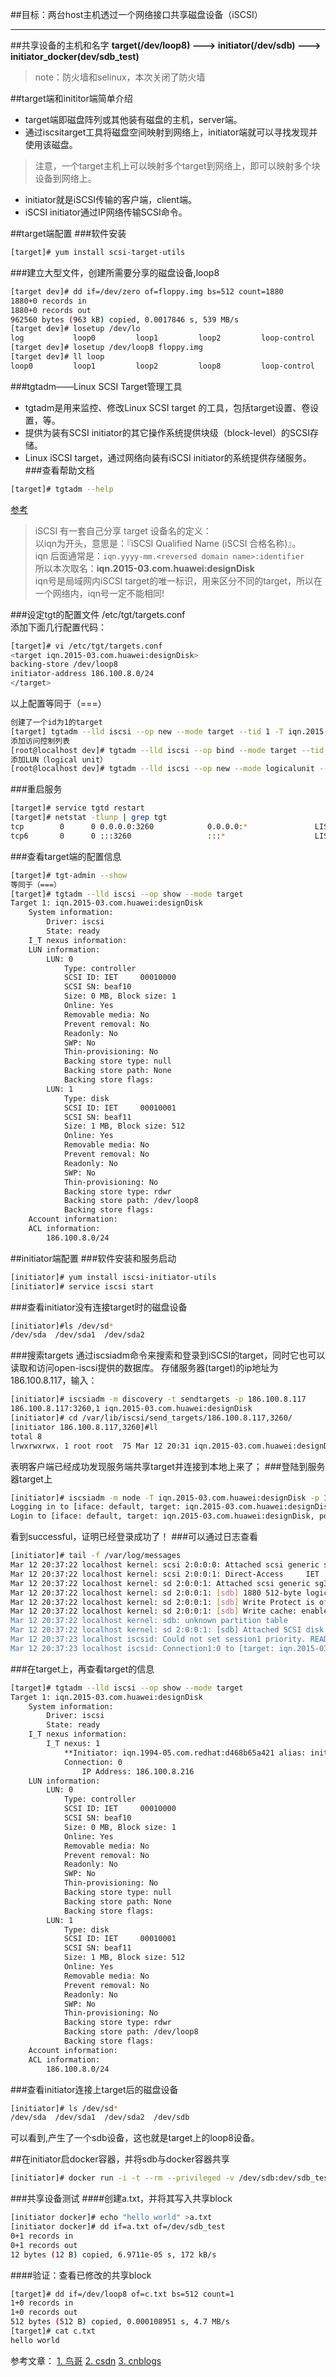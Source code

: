 ##目标：两台host主机透过一个网络接口共享磁盘设备（iSCSI）
        
--- 
##共享设备的主机和名字
**target(/dev/loop8) ---> initiator(/dev/sdb) ---> initiator_docker(dev/sdb_test)**

>note：防火墙和selinux，本次关闭了防火墙

##target端和inititor端简单介绍
* target端即磁盘阵列或其他装有磁盘的主机，server端。        
* 通过iscsitarget工具将磁盘空间映射到网络上，initiator端就可以寻找发现并使用该磁盘。     
>注意，一个target主机上可以映射多个target到网络上，即可以映射多个块设备到网络上。       

* initiator就是iSCSI传输的客户端，client端。
* iSCSI initiator通过IP网络传输SCSI命令。

##target端配置
###软件安装
```sh
[target]# yum install scsi-target-utils   
```
###建立大型文件，创建所需要分享的磁盘设备,loop8
```sh
[target dev]# dd if=/dev/zero of=floppy.img bs=512 count=1880
1880+0 records in
1880+0 records out
962560 bytes (963 kB) copied, 0.0017846 s, 539 MB/s
[target dev]# losetup /dev/lo
log           loop0         loop1         loop2         loop-control  
[target dev]# losetup /dev/loop8 floppy.img 
[target dev]# ll loop
loop0         loop1         loop2         loop8         loop-control
```

###tgtadm——Linux SCSI Target管理工具

* tgtadm是用来监控、修改Linux SCSI target 的工具，包括target设置、卷设置，等。
* 提供为装有SCSI initiator的其它操作系统提供块级（block-level）的SCSI存储。
* Linux iSCSI target，通过网络向装有iSCSI initiator的系统提供存储服务。
###查看帮助文档   

```sh
[target]# tgtadm --help   
```   
[参考](http://vbird.dic.ksu.edu.tw/linux_server/0460iscsi_2.php)
>iSCSI 有一套自己分享 target 设备名的定义：    
以iqn为开头，意思是：『iSCSI Qualified Name (iSCSI 合格名称)』。     
iqn 后面通常是：`iqn.yyyy-mm.<reversed domain name>:identifier`     
所以本次取名：**iqn.2015-03.com.huawei:designDisk**        
iqn号是局域网内iSCSI target的唯一标识，用来区分不同的target，所以在一个网络内，iqn号一定不能相同!      

###设定tgt的配置文件 /etc/tgt/targets.conf     
添加下面几行配置代码：
```sh
[target]# vi /etc/tgt/targets.conf 
<target iqn.2015-03.com.huawei:designDisk>
backing-store /dev/loop8
initiator-address 186.100.8.0/24
</target>
```
以上配置等同于（===）
```sh
创建了一个id为1的target
[target] tgtadm --lld iscsi --op new --mode target --tid 1 -T iqn.2015-03.com.huawei:designDisk 
添加访问控制列表
[root@localhost dev]# tgtadm --lld iscsi --op bind --mode target --tid 1 -I 186.100.8.0/24
添加LUN（logical unit）
[root@localhost dev]# tgtadm --lld iscsi --op new --mode logicalunit --tid 1 --lun 1 -b /dev/loop8
```
###重启服务    
```sh
[target]# service tgtd restart
[target]# netstat -tlunp | grep tgt
tcp        0      0 0.0.0.0:3260            0.0.0.0:*               LISTEN      3896/tgtd           
tcp6       0      0 :::3260                 :::*                    LISTEN      3896/tgtd 
```
###查看target端的配置信息
```sh
[target]# tgt-admin --show     
等同于（===）  
[target]# tgtadm --lld iscsi --op show --mode target
Target 1: iqn.2015-03.com.huawei:designDisk
    System information:
        Driver: iscsi
        State: ready
    I_T nexus information:
    LUN information:
        LUN: 0
            Type: controller
            SCSI ID: IET     00010000
            SCSI SN: beaf10
            Size: 0 MB, Block size: 1
            Online: Yes
            Removable media: No
            Prevent removal: No
            Readonly: No
            SWP: No
            Thin-provisioning: No
            Backing store type: null
            Backing store path: None
            Backing store flags: 
        LUN: 1
            Type: disk
            SCSI ID: IET     00010001
            SCSI SN: beaf11
            Size: 1 MB, Block size: 512
            Online: Yes
            Removable media: No
            Prevent removal: No
            Readonly: No
            SWP: No
            Thin-provisioning: No
            Backing store type: rdwr
            Backing store path: /dev/loop8
            Backing store flags: 
    Account information:
    ACL information:
        186.100.8.0/24
```

##initiator端配置
###软件安装和服务启动
```sh
[initiator]# yum install iscsi-initiator-utils
[initiator]# service iscsi start	
```
###查看initiator没有连接target时的磁盘设备
```sh
[initiator]#ls /dev/sd*
/dev/sda  /dev/sda1  /dev/sda2
```
###搜索targets
通过iscsiadm命令来搜索和登录到iSCSI的target，同时它也可以读取和访问open-iscsi提供的数据库。
存储服务器(target)的ip地址为 186.100.8.117，输入：
```sh
[initiator]# iscsiadm -m discovery -t sendtargets -p 186.100.8.117
186.100.8.117:3260,1 iqn.2015-03.com.huawei:designDisk
[initiator]# cd /var/lib/iscsi/send_targets/186.100.8.117,3260/
[initiator 186.100.8.117,3260]#ll
total 8
lrwxrwxrwx. 1 root root  75 Mar 12 20:31 iqn.2015-03.com.huawei:designDisk,186.100.8.117,3260,1,default -> /var/lib/iscsi/nodes/iqn.2015-03.com.huawei:designDisk/186.100.8.117,3260,1
```    
表明客户端已经成功发现服务端共享target并连接到本地上来了；
###登陆到服务器target上
```sh
[initiator]# iscsiadm -m node -T iqn.2015-03.com.huawei:designDisk -p 186.100.8.117:3260 -l
Logging in to [iface: default, target: iqn.2015-03.com.huawei:designDisk, portal: 186.100.8.117,3260] (multiple)
Login to [iface: default, target: iqn.2015-03.com.huawei:designDisk, portal: 186.100.8.117,3260] successful.
```
看到successful，证明已经登录成功了！
###可以通过日志查看
```sh
[initiator]# tail -f /var/log/messages 
Mar 12 20:37:22 localhost kernel: scsi 2:0:0:0: Attached scsi generic sg2 type 12
Mar 12 20:37:22 localhost kernel: scsi 2:0:0:1: Direct-Access     IET      VIRTUAL-DISK     0001 PQ: 0 ANSI: 5
Mar 12 20:37:22 localhost kernel: sd 2:0:0:1: Attached scsi generic sg3 type 0
Mar 12 20:37:22 localhost kernel: sd 2:0:0:1: [sdb] 1880 512-byte logical blocks: (962 kB/940 KiB)
Mar 12 20:37:22 localhost kernel: sd 2:0:0:1: [sdb] Write Protect is off
Mar 12 20:37:22 localhost kernel: sd 2:0:0:1: [sdb] Write cache: enabled, read cache: enabled, doesn't support DPO or FUA
Mar 12 20:37:22 localhost kernel: sdb: unknown partition table
Mar 12 20:37:22 localhost kernel: sd 2:0:0:1: [sdb] Attached SCSI disk
Mar 12 20:37:23 localhost iscsid: Could not set session1 priority. READ/WRITE throughout and latency could be affected.
Mar 12 20:37:23 localhost iscsid: Connection1:0 to [target: iqn.2015-03.com.huawei:designDisk, portal: 186.100.8.117,3260] through [iface: default] is operational now
```
###在target上，再查看target的信息
```sh
[target]# tgtadm --lld iscsi --op show --mode target
Target 1: iqn.2015-03.com.huawei:designDisk
    System information:
        Driver: iscsi
        State: ready
    I_T nexus information:
        I_T nexus: 1
            **Initiator: iqn.1994-05.com.redhat:d468b65a421 alias: initiator1**
            Connection: 0
                IP Address: 186.100.8.216
    LUN information:
        LUN: 0
            Type: controller
            SCSI ID: IET     00010000
            SCSI SN: beaf10
            Size: 0 MB, Block size: 1
            Online: Yes
            Removable media: No
            Prevent removal: No
            Readonly: No
            SWP: No
            Thin-provisioning: No
            Backing store type: null
            Backing store path: None
            Backing store flags: 
        LUN: 1
            Type: disk
            SCSI ID: IET     00010001
            SCSI SN: beaf11
            Size: 1 MB, Block size: 512
            Online: Yes
            Removable media: No
            Prevent removal: No
            Readonly: No
            SWP: No
            Thin-provisioning: No
            Backing store type: rdwr
            Backing store path: /dev/loop8
            Backing store flags: 
    Account information:
    ACL information:
        186.100.8.0/24
```
###查看initiator连接上target后的磁盘设备
```sh
[initiator]# ls /dev/sd*
/dev/sda  /dev/sda1  /dev/sda2  /dev/sdb
```
可以看到,产生了一个sdb设备，这也就是target上的loop8设备。

##在initiator启docker容器，并将sdb与docker容器共享
```sh
[initiator]# docker run -i -t --rm --privileged -v /dev/sdb:dev/sdb_test centos /bin/bash
```
###共享设备测试
####创建a.txt，并将其写入共享block
```sh
[initiator docker]# echo "hello world" >a.txt
[initiator docker]# dd if=a.txt of=/dev/sdb_test 
0+1 records in
0+1 records out
12 bytes (12 B) copied, 6.9711e-05 s, 172 kB/s
```
####验证：查看已修改的共享block
```sh
[target]# dd if=/dev/loop8 of=c.txt bs=512 count=1
1+0 records in
1+0 records out
512 bytes (512 B) copied, 0.000108951 s, 4.7 MB/s
[target]# cat c.txt 
hello world
```

参考文章：
[1. 鸟哥](http://vbird.dic.ksu.edu.tw/linux_server/0460iscsi_2.php)
[2. csdn](http://blog.csdn.net/vah101/article/details/6299989)
[3. cnblogs](http://www.cnblogs.com/whatcanyou/archive/2012/03/22/2411118.html)
